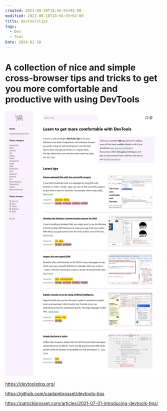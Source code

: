 ```yaml
---
created: 2023-09-18T18:56:53+02:00
modified: 2023-09-18T18:56:55+02:00
title: devtoolstips
tags:
  - Dev
  - Tool
Date: 2024-02-20
---
```


# A collection of nice and simple cross-browser tips and tricks to get you more comfortable and productive with using DevTools


![](../_asset/2023-09-18-18-56-53_Devtoolstips_image_1.jpg)

<https://devtoolstips.org/>

<https://github.com/captainbrosset/devtools-tips>

<https://patrickbrosset.com/articles/2021-07-01-introducing-devtools-tips/>
